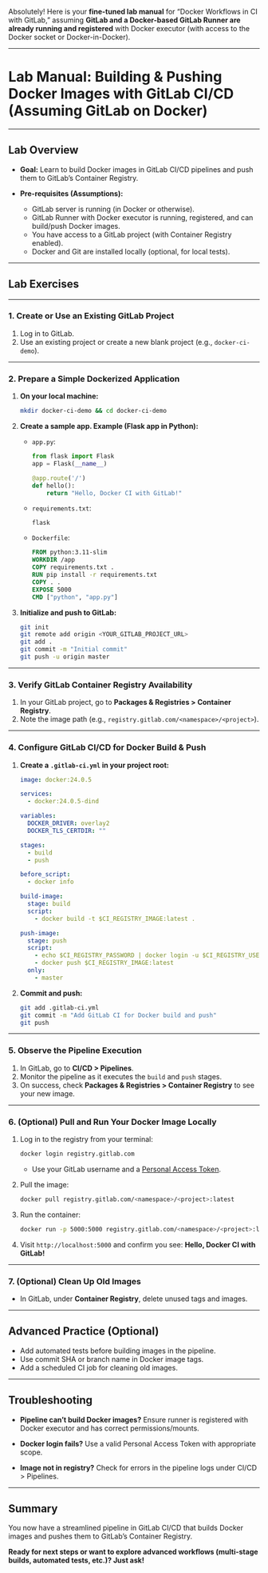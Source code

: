 Absolutely! Here is your **fine-tuned lab manual** for “Docker Workflows in CI with GitLab,” assuming **GitLab and a Docker-based GitLab Runner are already running and registered** with Docker executor (with access to the Docker socket or Docker-in-Docker).

---

# **Lab Manual: Building & Pushing Docker Images with GitLab CI/CD (Assuming GitLab on Docker)**

---

## **Lab Overview**

* **Goal:** Learn to build Docker images in GitLab CI/CD pipelines and push them to GitLab’s Container Registry.
* **Pre-requisites (Assumptions):**

  * GitLab server is running (in Docker or otherwise).
  * GitLab Runner with Docker executor is running, registered, and can build/push Docker images.
  * You have access to a GitLab project (with Container Registry enabled).
  * Docker and Git are installed locally (optional, for local tests).

---

## **Lab Exercises**

---

### **1. Create or Use an Existing GitLab Project**

1. Log in to GitLab.
2. Use an existing project or create a new blank project (e.g., `docker-ci-demo`).

---

### **2. Prepare a Simple Dockerized Application**

1. **On your local machine:**

   ```sh
   mkdir docker-ci-demo && cd docker-ci-demo
   ```

2. **Create a sample app. Example (Flask app in Python):**

   * `app.py`:

     ```python
     from flask import Flask
     app = Flask(__name__)

     @app.route('/')
     def hello():
         return "Hello, Docker CI with GitLab!"
     ```
   * `requirements.txt`:

     ```
     flask
     ```
   * `Dockerfile`:

     ```dockerfile
     FROM python:3.11-slim
     WORKDIR /app
     COPY requirements.txt .
     RUN pip install -r requirements.txt
     COPY . .
     EXPOSE 5000
     CMD ["python", "app.py"]
     ```

3. **Initialize and push to GitLab:**

   ```sh
   git init
   git remote add origin <YOUR_GITLAB_PROJECT_URL>
   git add .
   git commit -m "Initial commit"
   git push -u origin master
   ```

---

### **3. Verify GitLab Container Registry Availability**

1. In your GitLab project, go to **Packages & Registries > Container Registry**.
2. Note the image path (e.g., `registry.gitlab.com/<namespace>/<project>`).

---

### **4. Configure GitLab CI/CD for Docker Build & Push**

1. **Create a `.gitlab-ci.yml` in your project root:**

   ```yaml
   image: docker:24.0.5

   services:
     - docker:24.0.5-dind

   variables:
     DOCKER_DRIVER: overlay2
     DOCKER_TLS_CERTDIR: ""

   stages:
     - build
     - push

   before_script:
     - docker info

   build-image:
     stage: build
     script:
       - docker build -t $CI_REGISTRY_IMAGE:latest .

   push-image:
     stage: push
     script:
       - echo $CI_REGISTRY_PASSWORD | docker login -u $CI_REGISTRY_USER --password-stdin $CI_REGISTRY
       - docker push $CI_REGISTRY_IMAGE:latest
     only:
       - master
   ```

2. **Commit and push:**

   ```sh
   git add .gitlab-ci.yml
   git commit -m "Add GitLab CI for Docker build and push"
   git push
   ```

---

### **5. Observe the Pipeline Execution**

1. In GitLab, go to **CI/CD > Pipelines**.
2. Monitor the pipeline as it executes the `build` and `push` stages.
3. On success, check **Packages & Registries > Container Registry** to see your new image.

---

### **6. (Optional) Pull and Run Your Docker Image Locally**

1. Log in to the registry from your terminal:

   ```sh
   docker login registry.gitlab.com
   ```

   * Use your GitLab username and a [Personal Access Token](https://gitlab.com/-/profile/personal_access_tokens).

2. Pull the image:

   ```sh
   docker pull registry.gitlab.com/<namespace>/<project>:latest
   ```

3. Run the container:

   ```sh
   docker run -p 5000:5000 registry.gitlab.com/<namespace>/<project>:latest
   ```

4. Visit `http://localhost:5000` and confirm you see:
   **Hello, Docker CI with GitLab!**

---

### **7. (Optional) Clean Up Old Images**

* In GitLab, under **Container Registry**, delete unused tags and images.

---

## **Advanced Practice (Optional)**

* Add automated tests before building images in the pipeline.
* Use commit SHA or branch name in Docker image tags.
* Add a scheduled CI job for cleaning old images.

---

## **Troubleshooting**

* **Pipeline can’t build Docker images?**
  Ensure runner is registered with Docker executor and has correct permissions/mounts.

* **Docker login fails?**
  Use a valid Personal Access Token with appropriate scope.

* **Image not in registry?**
  Check for errors in the pipeline logs under CI/CD > Pipelines.

---

## **Summary**

You now have a streamlined pipeline in GitLab CI/CD that builds Docker images and pushes them to GitLab’s Container Registry.

**Ready for next steps or want to explore advanced workflows (multi-stage builds, automated tests, etc.)? Just ask!**
